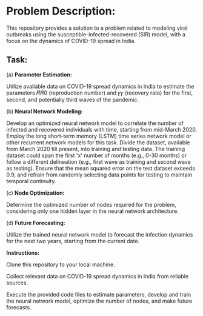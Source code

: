 <h1>Problem Description:</h1>

This repository provides a solution to a problem related to modeling viral outbreaks using the susceptible-infected-recovered (SIR) model, with a focus on the dynamics of COVID-19 spread in India.

<h2>Task:</h2>

(a) <b>Parameter Estimation:</b>

Utilize available data on COVID-19 spread dynamics in India to estimate the parameters 𝑅𝑅0 (reproduction number) and 𝛾𝛾 (recovery rate) for the first, second, and potentially third waves of the pandemic.

(b) <b>Neural Network Modeling:</b>

Develop an optimized neural network model to correlate the number of infected and recovered individuals with time, starting from mid-March 2020.
Employ the long short-term memory (LSTM) time series network model or other recurrent network models for this task.
Divide the dataset, available from March 2020 till present, into training and testing data. The training dataset could span the first 'x' number of months (e.g., 0-30 months) or follow a different delineation (e.g., first wave as training and second wave as testing).
Ensure that the mean squared error on the test dataset exceeds 0.9, and refrain from randomly selecting data points for testing to maintain temporal continuity.

(c) <b>Node Optimization:</b>

Determine the optimized number of nodes required for the problem, considering only one hidden layer in the neural network architecture.

(d) <b>Future Forecasting:</b>

Utilize the trained neural network model to forecast the infection dynamics for the next two years, starting from the current date.

<b>Instructions:</b>

Clone this repository to your local machine.

Collect relevant data on COVID-19 spread dynamics in India from reliable sources.

Execute the provided code files to estimate parameters, develop and train the neural network model, optimize the number of nodes, and make future forecasts.
